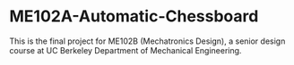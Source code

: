 # ME102A-Automatic-Chessboard
This is the final project for ME102B (Mechatronics Design), a senior design course at UC Berkeley Department of Mechanical Engineering.
